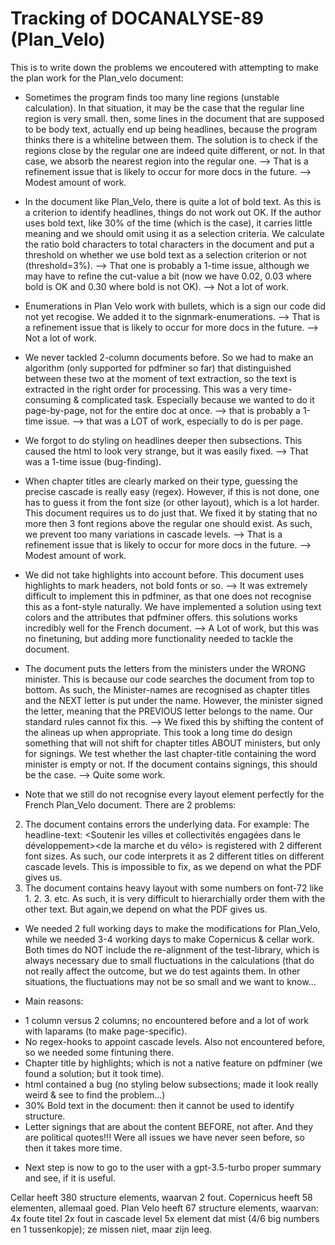 # Tracking of DOCANALYSE-89 (Plan_Velo)

This is to write down the problems we encoutered with attempting to make
the plan work for the Plan_velo document:

* Sometimes the program finds too many line regions (unstable calculation). In that situation, it may be the case
that the regular line region is very small. then, some lines in the document that are supposed to be body
text, actually end up being headlines, because the program thinks there is a whiteline between them. The solution
is to check if the regions close by the regular one are indeed quite different, or not. In that case, we absorb
the nearest region into the regular one.
--> That is a refinement issue that is likely to occur for more docs in the future.
--> Modest amount of work.

* In the document like Plan_Velo, there is quite a lot of bold text. As this is a criterion to identify headlines,
things do not work out OK. If the author uses bold text, like 30% of the time (which is the case), it carries little
meaning and we should omit using it as a selection criteria. We calculate the ratio bold characters to total characters
in the document and put a threshold on whether we use bold text as a selection criterion or not (threshold=3%).
--> That one is probably a 1-time issue, although we may have to refine the cut-value a bit (now we have 0.02, 0.03 where bold is OK and 0.30 where bold is not OK).
--> Not a lot of work.

* Enumerations in Plan Velo work with bullets, which is a sign our code did not yet recogise. We added it to the signmark-enumerations.
--> That is a refinement issue that is likely to occur for more docs in the future.
--> Not a lot of work.

* We never tackled 2-column documents before. So we had to make an algorithm (only supported for pdfminer so far)
that distinguished between these two at the moment of text extraction, so the text is extracted in the right order for processing.
This was a very time-consuming & complicated task. Especially because we wanted to do it page-by-page, not for the entire doc at once.
--> that is probably a 1-time issue.
--> that was a LOT of work, especially to do is per page.

* We forgot to do styling on headlines deeper then subsections. This caused the html to look very strange, but it was easily fixed.
--> That was a 1-time issue (bug-finding).

* When chapter titles are clearly marked on their type, guessing the precise cascade is really easy (regex). However,
if this is not done, one has to guess it from the font size (or other layout), which is a lot harder. This document requires
us to do just that. We fixed it by stating that no more then 3 font regions above the regular one should exist. As such, 
we prevent too many variations in cascade levels.
--> That is a refinement issue that is likely to occur for more docs in the future.
--> Modest amount of work.

* We did not take highlights into account before. This document uses highlights to mark headers, not bold fonts or so.
--> It was extremely difficult to implement this in pdfminer, as that one does not recognise this as a font-style naturally. We have implemented a solution using text colors and the attributes that pdfminer offers. this solutions works incredibly well for the French document.
--> A Lot of work, but this was no finetuning, but adding more functionality needed to tackle the document.

* The document puts the letters from the ministers under the WRONG minister. This is because our code searches the document from top to bottom. As such, the Minister-names are recognised as chapter titles and the NEXT letter is put under the name. However, the minister signed the letter, meaning that the PREVIOUS letter belongs to the name. Our standard rules cannot fix this.
--> We fixed this by shifting the content of the alineas up when appropriate. This took a long time do design something that will not shift for chapter titles ABOUT ministers, but only for signings. We test whether the last chapter-title containing the word minister is empty or not. If the document contains signings, this should be the case.
--> Quite some work.

* Note that we still do not recognise every layout element perfectly for the French Plan_Velo document. There are 2 problems:
2) The document contains errors the underlying data. For example: The headline-text: <Soutenir les villes et collectivités engagées dans le développement><de la marche et du vélo> is registered with 2 different font sizes. As such, our code interprets it as 2 different titles on different cascade levels. This is impossible to fix, as we depend on what the PDF gives us.
3) The document contains heavy layout with some numbers on font-72 like 1. 2. 3. etc. As such, it is very difficult to hierarchially order them with the other text. But again,we depend on what the PDF gives us.

* We needed 2 full working days to make the modifications for Plan_Velo, while we needed 3-4 working days to make Copernicus & cellar work.
Both times do NOT include the re-alignment of the test-library, which is always necessary due to small fluctuations in the calculations (that do not really affect the outcome, but we do test againts them. In other situations, the fluctuations may not be so small and we want to know...

* Main reasons:
- 1 column versus 2 columns; no encountered before and a lot of work with laparams (to make page-specific).
- No regex-hooks to appoint cascade levels. Also not encountered before, so we needed some fintuning there.
- Chapter title by highlights; which is not a native feature on pdfminer (we found a solution; but it took time).
- html contained a bug (no styling below subsections; made it look really weird & see to find the problem...)
- 30% Bold text in the document: then it cannot be used to identify structure.
- Letter signings that are about the content BEFORE, not after. And they are political quotes!!!
Were all issues we have never seen before, so then it takes more time.

* Next step is now to go to the user with a gpt-3.5-turbo proper summary and see, if it is useful.

Cellar heeft 380 structure elements, waarvan 2 fout.
Copernicus heeft 58 elementen, allemaal goed.
Plan Velo heeft 67 structure elements, waarvan:
4x foute titel
2x fout in cascade level
5x element dat mist (4/6 big numbers en 1 tussenkopje); ze missen niet, maar zijn leeg.
